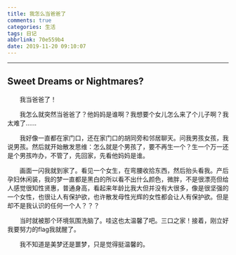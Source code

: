 ```yaml
---
title: 我怎么当爸爸了
comments: true
categories: 生活
tags: 日记
abbrlink: 70e559b4
date: 2019-11-20 09:10:07
---
```


---

## Sweet Dreams or Nightmares?

&emsp;&emsp;我当爸爸了！

&emsp;&emsp;我怎么就突然当爸爸了？他妈妈是谁啊？我想要个女儿怎么来了个儿子啊？我太难了......

&emsp;&emsp;我好像一直都在家门口，还在家门口的胡同旁和邻居聊天。问我男孩女孩，我说男孩。然后就开始散发思维：怎么就是个男孩了，要不再生一个？生一个万一还是个男孩咋办，不管了，先回家，先看他妈妈是谁。

&emsp;&emsp;画面一闪我就到家了。看见一个女生，在弯腰收拾东西，然后抬头看我。产后孕妇休闲装，我的梦一直都是黑白的所以看不出什么颜色，微胖，不是很漂亮但给人感觉很知性贤惠，普通身高，看起来年龄比我大但并没有大很多，像是很坚强的一个女性，也很让人有保护欲，也许散发母性光辉的女性都会让人有保护欲。但是却不是我认识的任何一个人？？？

&emsp;&emsp;当时就被那个环境氛围洗脑了。哇这也太温馨了吧。三口之家！接着，刚立好我要努力的flag我就醒了。

&emsp;&emsp;我不知道是美梦还是噩梦，只是觉得挺温馨的。